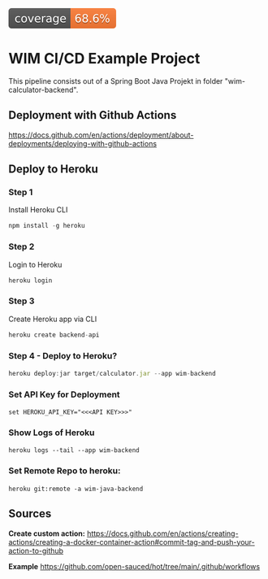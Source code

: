 


[![Jacoco Coverage](.github/badges/jacoco.svg)](.github/badges/jacoco.svg)

# WIM CI/CD Example Project

This pipeline consists out of a Spring Boot Java Projekt in folder "wim-calculator-backend".


## Deployment with Github Actions

https://docs.github.com/en/actions/deployment/about-deployments/deploying-with-github-actions


## Deploy to Heroku
### Step 1
Install Heroku CLI
```javascript
npm install -g heroku
```
### Step 2
Login to Heroku
```javascript
heroku login
```

### Step 3
Create Heroku app via CLI
```javascript
heroku create backend-api
```

### Step 4 - Deploy to Heroku?
```javascript
heroku deploy:jar target/calculator.jar --app wim-backend
```

### Set API Key for Deployment
```
set HEROKU_API_KEY="<<<API KEY>>>"
```

### Show Logs of Heroku
```
heroku logs --tail --app wim-backend
```

### Set Remote Repo to heroku:
```
heroku git:remote -a wim-java-backend
```

## Sources


**Create custom action:**
https://docs.github.com/en/actions/creating-actions/creating-a-docker-container-action#commit-tag-and-push-your-action-to-github

**Example** https://github.com/open-sauced/hot/tree/main/.github/workflows

